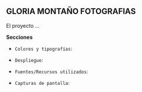 ## GLORIA MONTAÑO FOTOGRAFIAS

El proyecto ...


**Secciones**

- `Colores y tipografías`:

- `Despliegue`:

- `Fuentes/Recursos utilizados`:

- `Capturas de pantalla`: